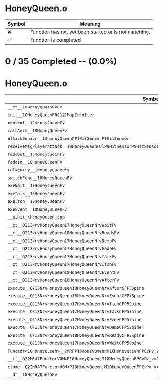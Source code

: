 # HoneyQueen.o
| Symbol | Meaning 
| ------------- | ------------- 
| :x: | Function has not yet been started or is not matching. 
| :white_check_mark: | Function is completed. 


# 0 / 35 Completed -- (0.0%)
# HoneyQueen.o
| Symbol | Decompiled? |
| ------------- | ------------- |
| `__ct__10HoneyQueenFPCc` | :x: |
| `init__10HoneyQueenFRC12JMapInfoIter` | :x: |
| `control__10HoneyQueenFv` | :x: |
| `calcAnim__10HoneyQueenFv` | :x: |
| `attackSensor__10HoneyQueenFP9HitSensorP9HitSensor` | :x: |
| `receiveMsgPlayerAttack__10HoneyQueenFUlP9HitSensorP9HitSensor` | :x: |
| `fadeOut__10HoneyQueenFv` | :x: |
| `fadeIn__10HoneyQueenFv` | :x: |
| `talkEntry__10HoneyQueenFv` | :x: |
| `switchFunc__10HoneyQueenFv` | :x: |
| `exeWait__10HoneyQueenFv` | :x: |
| `exeTalk__10HoneyQueenFv` | :x: |
| `exeItch__10HoneyQueenFv` | :x: |
| `exeEvent__10HoneyQueenFv` | :x: |
| `__sinit_\HoneyQueen_cpp` | :x: |
| `__ct__Q213NrvHoneyQueen17HoneyQueenNrvWaitFv` | :x: |
| `__ct__Q213NrvHoneyQueen18HoneyQueenNrvReadyFv` | :x: |
| `__ct__Q213NrvHoneyQueen17HoneyQueenNrvDemoFv` | :x: |
| `__ct__Q213NrvHoneyQueen17HoneyQueenNrvFadeFv` | :x: |
| `__ct__Q213NrvHoneyQueen17HoneyQueenNrvTalkFv` | :x: |
| `__ct__Q213NrvHoneyQueen17HoneyQueenNrvItchFv` | :x: |
| `__ct__Q213NrvHoneyQueen18HoneyQueenNrvEventFv` | :x: |
| `__ct__Q213NrvHoneyQueen18HoneyQueenNrvAfterFv` | :x: |
| `execute__Q213NrvHoneyQueen18HoneyQueenNrvAfterCFP5Spine` | :x: |
| `execute__Q213NrvHoneyQueen18HoneyQueenNrvEventCFP5Spine` | :x: |
| `execute__Q213NrvHoneyQueen17HoneyQueenNrvItchCFP5Spine` | :x: |
| `execute__Q213NrvHoneyQueen17HoneyQueenNrvTalkCFP5Spine` | :x: |
| `execute__Q213NrvHoneyQueen17HoneyQueenNrvFadeCFP5Spine` | :x: |
| `execute__Q213NrvHoneyQueen17HoneyQueenNrvDemoCFP5Spine` | :x: |
| `execute__Q213NrvHoneyQueen18HoneyQueenNrvReadyCFP5Spine` | :x: |
| `execute__Q213NrvHoneyQueen17HoneyQueenNrvWaitCFP5Spine` | :x: |
| `Functor<10HoneyQueen>__2MRFP10HoneyQueenM10HoneyQueenFPCvPv_v_Q22MR47FunctorV0M<P10HoneyQueen,M10HoneyQueenFPCvPv_v>` | :x: |
| `__cl__Q22MR47FunctorV0M<P10HoneyQueen,M10HoneyQueenFPCvPv_v>CFv` | :x: |
| `clone__Q22MR47FunctorV0M<P10HoneyQueen,M10HoneyQueenFPCvPv_v>CFP7JKRHeap` | :x: |
| `__dt__10HoneyQueenFv` | :x: |

